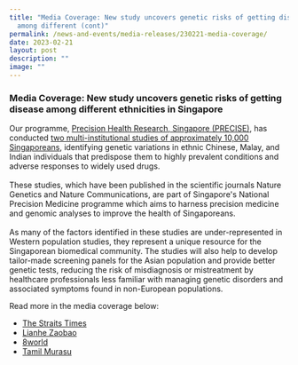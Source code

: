 ```yaml
---
title: "Media Coverage: New study uncovers genetic risks of getting disease
  among different (cont)"
permalink: /news-and-events/media-releases/230221-media-coverage/
date: 2023-02-21
layout: post
description: ""
image: ""
---
```


### **Media Coverage: New study uncovers genetic risks of getting disease among different ethnicities in Singapore**

Our programme, [Precision Health Research, Singapore (PRECISE)](https://npm.sg/), has conducted [two multi-institutional studies of approximately 10,000 Singaporeans](/news-and-events/media-releases/230220-precise-sg10k-study/), identifying genetic variations in ethnic Chinese, Malay, and Indian individuals that predispose them to highly prevalent conditions and adverse responses to widely used drugs.  
   
These studies, which have been published in the scientific journals Nature Genetics and Nature Communications, are part of Singapore's National Precision Medicine programme which aims to harness precision medicine and genomic analyses to improve the health of Singaporeans.  
   
As many of the factors identified in these studies are under-represented in Western population studies, they represent a unique resource for the Singaporean biomedical community. The studies will also help to develop tailor-made screening panels for the Asian population and provide better genetic tests, reducing the risk of misdiagnosis or mistreatment by healthcare professionals less familiar with managing genetic disorders and associated symptoms found in non-European populations.

Read more in the media coverage below:

*   [The Straits Times](https://www.straitstimes.com/singapore/health/new-study-uncovers-genetic-risks-of-disease-among-different-ethnicities)
*   [Lianhe Zaobao](https://www.zaobao.com.sg/news/singapore/story20230221-1365118)
*   [8world](https://www.8world.com/singapore/genetic-familial-hypercholesterolemia-2059691)
*   [Tamil Murasu](https://www.tamilmurasu.com.sg/top-news/story20230221-124661)